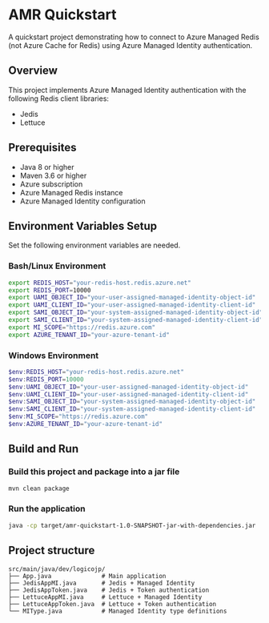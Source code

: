 # AMR Quickstart

A quickstart project demonstrating how to connect to Azure Managed Redis (not Azure Cache for Redis) using Azure Managed Identity authentication.

## Overview

This project implements Azure Managed Identity authentication with the following Redis client libraries:
- Jedis
- Lettuce

## Prerequisites

- Java 8 or higher
- Maven 3.6 or higher
- Azure subscription
- Azure Managed Redis instance
- Azure Managed Identity configuration

## Environment Variables Setup

Set the following environment variables are needed.

### Bash/Linux Environment
```bash
export REDIS_HOST="your-redis-host.redis.azure.net"
export REDIS_PORT=10000
export UAMI_OBJECT_ID="your-user-assigned-managed-identity-object-id"
export UAMI_CLIENT_ID="your-user-assigned-managed-identity-client-id"
export SAMI_OBJECT_ID="your-system-assigned-managed-identity-object-id"
export SAMI_CLIENT_ID="your-system-assigned-managed-identity-client-id"
export MI_SCOPE="https://redis.azure.com"
export AZURE_TENANT_ID="your-azure-tenant-id"
```

### Windows Environment
```powershell
$env:REDIS_HOST="your-redis-host.redis.azure.net"
$env:REDIS_PORT=10000
$env:UAMI_OBJECT_ID="your-user-assigned-managed-identity-object-id"
$env:UAMI_CLIENT_ID="your-user-assigned-managed-identity-client-id"
$env:SAMI_OBJECT_ID="your-system-assigned-managed-identity-object-id"
$env:SAMI_CLIENT_ID="your-system-assigned-managed-identity-client-id"
$env:MI_SCOPE="https://redis.azure.com"
$env:AZURE_TENANT_ID="your-azure-tenant-id"
```

## Build and Run

### Build this project and package into a jar file
```bash
mvn clean package
```

### Run the application
```bash
java -cp target/amr-quickstart-1.0-SNAPSHOT-jar-with-dependencies.jar
```

## Project structure
```aiignore
src/main/java/dev/logicojp/
├── App.java              # Main application
├── JedisAppMI.java       # Jedis + Managed Identity
├── JedisAppToken.java    # Jedis + Token authentication
├── LettuceAppMI.java     # Lettuce + Managed Identity
├── LettuceAppToken.java  # Lettuce + Token authentication
└── MIType.java           # Managed Identity type definitions
```


